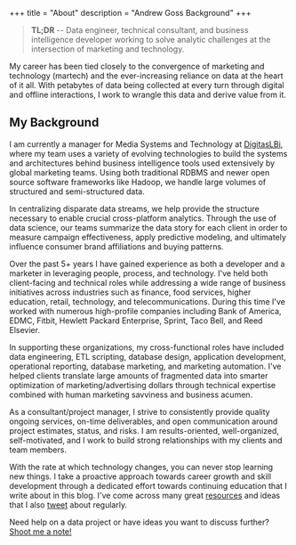 +++
title = "About"
description = "Andrew Goss Background"
+++
> <b>TL;DR</b> -- Data engineer, technical consultant, and business intelligence developer working to solve analytic challenges at the intersection of marketing and technology.

My career has been tied closely to the convergence of marketing and technology (martech) and the ever-increasing reliance on data at the heart of it all. With petabytes of data being collected at every turn through digital and offline interactions, I work to wrangle this data and derive value from it.

## My Background

I am currently a manager for Media Systems and Technology at <a href="http://www.digitaslbi.com/us" target="_blank">DigitasLBi</a>, where my team uses a variety of evolving technologies to build the systems and architectures behind business intelligence tools used extensively by global marketing teams. Using both traditional RDBMS and newer open source software frameworks like Hadoop, we handle large volumes of structured and semi-structured data. 

In centralizing disparate data streams, we help provide the structure necessary to enable crucial cross-platform analytics. Through the use of data science, our teams summarize the data story for each client in order to measure campaign effectiveness, apply predictive modeling, and ultimately influence consumer brand affiliations and buying patterns.

Over the past 5+ years I have gained experience as both a developer and a marketer in leveraging people, process, and technology. I've held both client-facing and technical roles while addressing a wide range of business initiatives across industries such as finance, food services, higher education, retail, technology, and telecommunications. During this time I've worked with numerous high-profile companies including Bank of America, EDMC, Fitbit, Hewlett Packard Enterprise, Sprint, Taco Bell, and Reed Elsevier.

In supporting these organizations, my cross-functional roles have included data engineering, ETL scripting, database design, application development, operational reporting, database marketing, and marketing automation. I've helped clients translate large amounts of fragmented data into smarter optimization of marketing/advertising dollars through technical expertise combined with human marketing savviness and business acumen. 

As a consultant/project manager, I strive to consistently provide quality ongoing services, on-time deliverables, and open communication around project estimates, status, and risks. I am results-oriented, well-organized, self-motivated, and I work to build strong relationships with my clients and team members.

With the rate at which technology changes, you can never stop learning new things. I take a proactive approach towards career growth and skill development through a dedicated effort towards continuing education that I write about in this blog. I've come across many great <a href="/resources">resources</a> and ideas that I also <a href="https://twitter.com/andrewrgoss" target="_blank">tweet</a> about regularly.

Need help on a data project or have ideas you want to discuss further? <a href="mailto:andrewrgoss@gmail.com">Shoot me a note!</a>